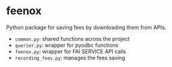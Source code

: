 # feenox

Python package for saving fees by downloading them from APIs.

- `common.py`: shared functions across the project
- `querier.py`: wrapper for pyodbc functions
- `feenox.py`: wrapper for FAI SERVICE API calls
- `recording_fees.py`: manages the fees saving
